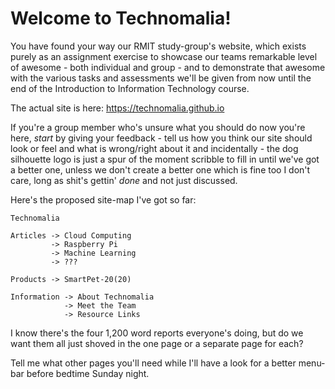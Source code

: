 # Welcome to Technomalia!

You have found your way our RMIT study-group's website, which exists purely as an assignment exercise to showcase our teams remarkable level of awesome - both individual and group - and to demonstrate that awesome with the various tasks and assessments we'll be given from now until the end of the Introduction to Information Technology course.

The actual site is here: https://technomalia.github.io

If you're a group member who's unsure what you should do now you're here, <i>start</i> by giving your feedback - tell us how you think our site should look or feel and what is wrong/right about it and incidentally - the dog silhouette logo is just a spur of the moment scribble to fill in until we've got a better one, unless we don't create a better one which is fine too I don't care, long as shit's gettin' <i>done</i> and not just discussed.

Here's the proposed site-map I've got so far:

```
Technomalia

Articles -> Cloud Computing
         -> Raspberry Pi
         -> Machine Learning
         -> ???

Products -> SmartPet-20(20)

Information -> About Technomalia
            -> Meet the Team
            -> Resource Links
```

I know there's the four 1,200 word reports everyone's doing, but do we want them all just shoved in the one page or a separate page for each?

Tell me what other pages you'll need while I'll have a look for a better menu-bar before bedtime Sunday night.
